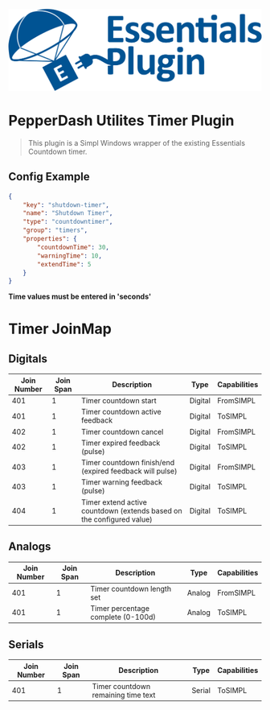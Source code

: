 ![PepperDash Essentials Plugin](./images/essentials-plugin-blue.png)

# PepperDash Utilites Timer Plugin

> This plugin is a Simpl Windows wrapper of the existing Essentials Countdown timer.

## Config Example

```json
{
    "key": "shutdown-timer",
    "name": "Shutdown Timer",
    "type": "countdowntimer",
    "group": "timers",
    "properties": {
        "countdownTime": 30,
        "warningTime": 10,
        "extendTime": 5
    }
}
```

**Time values must be entered in 'seconds'**

# Timer JoinMap

## Digitals

| Join Number | Join Span | Description                                                           | Type    | Capabilities |
| ----------- | --------- | --------------------------------------------------------------------- | ------- | ------------ |
| 401         | 1         | Timer countdown start                                                 | Digital | FromSIMPL    |
| 401         | 1         | Timer countdown active feedback                                       | Digital | ToSIMPL      |
| 402         | 1         | Timer countdown cancel                                                | Digital | FromSIMPL    |
| 402         | 1         | Timer expired feedback (pulse)                                        | Digital | ToSIMPL      |
| 403         | 1         | Timer countdown finish/end (expired feedback will pulse)              | Digital | FromSIMPL    |
| 403         | 1         | Timer warning feedback (pulse)                                        | Digital | ToSIMPL      |
| 404         | 1         | Timer extend active countdown (extends based on the configured value) | Digital | ToSIMPL      |

## Analogs

| Join Number | Join Span | Description                        | Type   | Capabilities |
| ----------- | --------- | ---------------------------------- | ------ | ------------ |
| 401         | 1         | Timer countdown length set         | Analog | FromSIMPL    |
| 401         | 1         | Timer percentage complete (0-100d) | Analog | ToSIMPL      |

## Serials

| Join Number | Join Span | Description                         | Type   | Capabilities |
| ----------- | --------- | ----------------------------------- | ------ | ------------ |
| 401         | 1         | Timer countdown remaining time text | Serial | ToSIMPL      |

